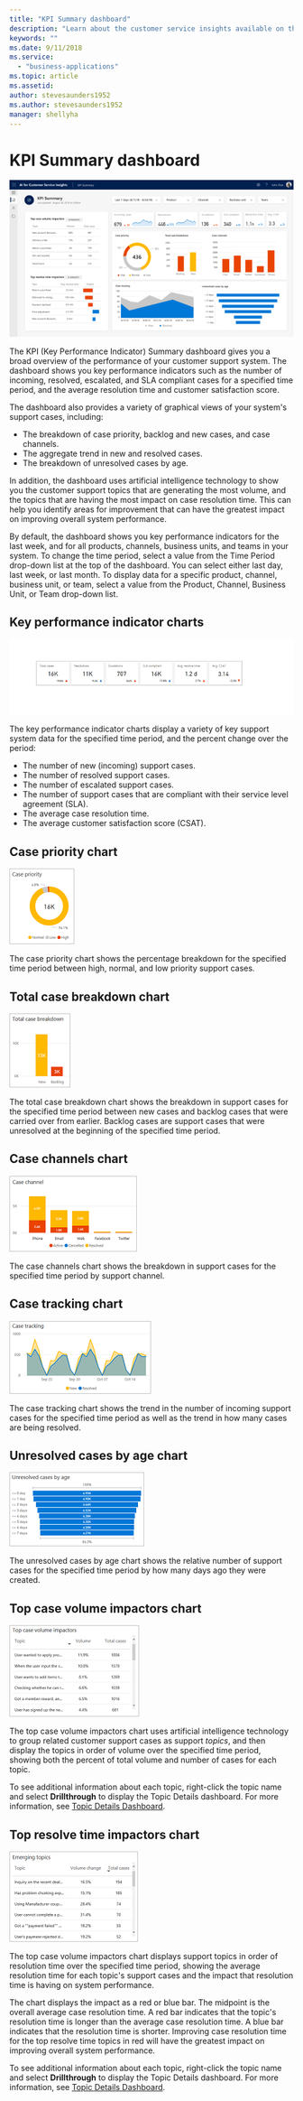 ```yaml
---
title: "KPI Summary dashboard"
description: "Learn about the customer service insights available on the KPI Summary dashboard​."
keywords: ""
ms.date: 9/11/2018
ms.service:
  - "business-applications"
ms.topic: article
ms.assetid: 
author: stevesaunders1952
ms.author: stevesaunders1952
manager: shellyha
---
```


# KPI Summary dashboard

![KPI Summary dashboard](media/ai-customer-service-insights.png)

The KPI (Key Performance Indicator) Summary dashboard gives you a broad overview of the performance of your customer support system. The dashboard shows you key performance indicators such as the number of incoming, resolved, escalated, and SLA compliant cases for a specified time period, and the average resolution time and customer satisfaction score.

The dashboard also provides a variety of graphical views of your system's support cases, including:

* The breakdown of case priority, backlog and new cases, and case channels.
* The aggregate trend in new and resolved cases.
* The breakdown of unresolved cases by age.

In addition, the dashboard uses artificial intelligence technology to show you the customer support topics that are generating the most volume, and the topics that are having the most impact on case resolution time. This can help you identify areas for improvement that can have the greatest impact on improving overall system performance.

By default, the dashboard shows you key performance indicators for the last week, and for all products, channels, business units, and teams in your system. To change the time period, select a value from the Time Period drop-down list at the top of the dashboard. You can select either last day, last week, or last month. To display data for a specific product, channel, business unit, or team, select a value from the Product, Channel, Business Unit, or Team drop-down list.

## Key performance indicator charts

![Key performance indicator charts](media/ai-csi-kpi-charts.png)

The key performance indicator charts display a variety of key support system data for the specified time period, and the percent change over the period:

* The number of new (incoming) support cases.
* The number of resolved support cases.
* The number of escalated support cases.
* The number of support cases that are compliant with their service level agreement (SLA).
* The average case resolution time.
* The average customer satisfaction score (CSAT).

## Case priority chart

![Case priority chart](media/ai-csi-case-priority.png)

The case priority chart shows the percentage breakdown for the specified time period between high, normal, and low priority support cases.

## Total case breakdown chart

![Total case breakdown chart](media/ai-csi-total-case-breakdown.png)

The total case breakdown chart shows the breakdown in support cases for the specified time period between new cases and backlog cases that were carried over from earlier. Backlog cases are support cases that were unresolved at the beginning of the specified time period.

## Case channels chart

![Case channels chart](media/ai-csi-case-channels.png)

The case channels chart shows the breakdown in support cases for the specified time period by support channel.

## Case tracking chart

![Case tracking chart](media/ai-csi-case-tracking.png)

The case tracking chart shows the trend in the number of incoming support cases for the specified time period as well as the trend in how many cases are being resolved.

## Unresolved cases by age chart

![Unresolved cases by age chart](media/ai-csi-cases-by-age.png)

The unresolved cases by age chart shows the relative number of support cases for the specified time period by how many days ago they were created.

## Top case volume impactors chart

![Top case volume impactors chart](media/ai-csi-top-case-volume.png)

The top case volume impactors chart uses artificial intelligence technology to group related customer support cases as support *topics*, and then display the topics in order of volume over the specified time period, showing both the percent of total volume and number of cases for each topic.

To see additional information about each topic, right-click the topic name and select **Drillthrough** to display the Topic Details dashboard. For more information, see [Topic Details Dashboard](ai-csi-topic-details.md).

## Top resolve time impactors chart

![Top resolve time impactors chart](media/ai-csi-top-resolve-time.png)

The top case volume impactors chart displays support topics in order of resolution time over the specified time period, showing the average resolution time for each topic's support cases and the impact that resolution time is having on system performance.

The chart displays the impact as a red or blue bar. The midpoint is the overall average case resolution time. A red bar indicates that the topic's resolution time is longer than the average case resolution time. A blue bar indicates that the resolution time is shorter. Improving case resolution time for the top resolve time topics in red will have the greatest impact on improving overall system performance.

To see additional information about each topic, right-click the topic name and select **Drillthrough** to display the Topic Details dashboard. For more information, see [Topic Details Dashboard](ai-csi-topic-details.md).
